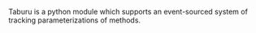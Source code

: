 Taburu is a python module which supports an event-sourced system 
of tracking parameterizations of methods.